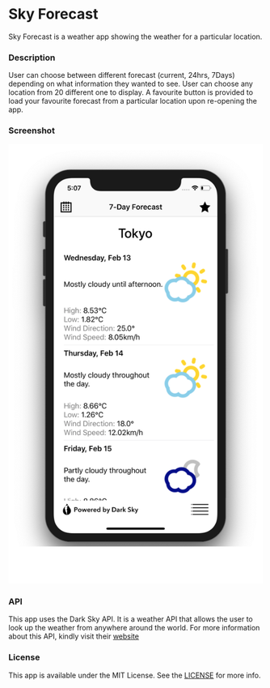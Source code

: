 # Sky Forecast

Sky Forecast is a weather app showing the weather for a particular location.

### Description
User can choose between different forecast (current, 24hrs, 7Days) depending on what information they wanted to see.
User can choose any location from 20 different one to display. A favourite button is provided to load your favourite forecast
from a particular location upon re-opening the app.

### Screenshot

![SkyForecast](SkyForecast.png)

### API

This app uses the Dark Sky API. It is a weather API that allows the user to look up the weather from anywhere around the world.
For more information about this API, kindly visit their [website](https://darksky.net/dev)

### License

This app is available under the MIT License. See the [LICENSE](https://github.com/arvnq/SkyForecast/blob/master/LICENSE) for more info.

